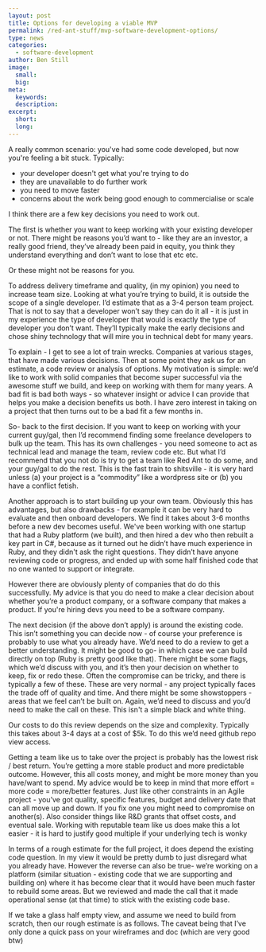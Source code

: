 ```yaml
---
layout: post
title: Options for developing a viable MVP
permalink: /red-ant-stuff/mvp-software-development-options/
type: news
categories:
  - software-development
author: Ben Still
image:
  small: 
  big: 
meta:
  keywords: 
  description: 
excerpt:
  short: 
  long: 
---
```


A really common scenario: you've had some code developed, but now you're feeling a bit stuck. Typically:
- your developer doesn't get what you're trying to do
- they are unavailable to do further work
- you need to move faster
- concerns about the work being good enough to commercialise or scale


I think there are a few key decisions you need to work out.

The first is whether you want to keep working with your existing developer or not. There might be reasons you’d want to - like they are an investor, a really good friend, they’ve already been paid in equity, you think they understand everything and don’t want to lose that etc etc.

Or these might not be reasons for you.

To address delivery timeframe and quality, (in my opinion) you need to increase team size. Looking at what you’re trying to build, it is outside the scope of a single developer. I’d estimate that as a 3-4 person team project. That is not to say that a developer won’t say they can do it all - it is just in my experience the type of developer that would is exactly the type of developer you don’t want. They’ll typically make the early decisions and chose shiny technology that will mire you in technical debt for many years.

To explain - I get to see a lot of train wrecks. Companies at various stages, that have made various decisions. Then at some point they ask us for an estimate, a code review or analysis of options. My motivation is simple: we’d like to work with solid companies that become super successful via the awesome stuff we build, and keep on working with them for many years. A bad fit is bad both ways - so whatever insight or advice I can provide that helps you make a decision benefits us both. I have zero interest in taking on a project that then turns out to be a bad fit a few months in.

So- back to the first decision. If you want to keep on working with your current guy/gal, then I’d recommend finding some freelance developers to bulk up the team. This has its own challenges - you need someone to act as technical lead and manage the team, review code etc. But what I’d recommend that you not do is try to get a team like Red Ant to do some, and your guy/gal to do the rest. This is the fast train to shitsville - it is very hard unless (a) your project is a “commodity” like a wordpress site or (b) you have a conflict fetish.

Another approach is to start building up your own team. Obviously this has advantages, but also drawbacks - for example it can be very hard to evaluate and then onboard developers. We find it takes about 3-6 months before a new dev becomes useful. We've been working with one startup that had a Ruby platform (we built), and then hired a dev who then rebuilt a key part in C#, because as it turned out he didn’t have much experience in Ruby, and they didn't ask the right questions. They didn’t have anyone reviewing code or progress, and ended up with some half finished code that no one wanted to support or integrate.

However there are obviously plenty of companies that do do this successfully. My advice is that you do need to make a clear decision about whether you’re a product company, or a software company that makes a product. If you're hiring devs you need to be a software company.

The next decision (if the above don’t apply) is around the existing code. This isn’t something you can decide now - of course your preference is probably to use what you already have. We’d need to do a review to get a better understanding. It might be good to go- in which case we can build directly on top (Ruby is pretty good like that). There might be some flags, which we’d discuss with you, and it’s then your decision on whether to keep, fix or redo these. Often the compromise can be tricky, and there is typically a few of these. These are very normal - any project typically faces the trade off of quality and time. And there might be some showstoppers - areas that we feel can’t be built on. Again, we’d need to discuss and you’d need to make the call on these. This isn't a simple black and white thing.

Our costs to do this review depends on the size and complexity. Typically this takes about 3-4 days at a cost of $5k. To do this we’d need github repo view access.

Getting a team like us to take over the project is probably has the lowest risk / best return. You’re getting a more stable product and more predictable outcome. However, this all costs money, and might be more money than you have/want to spend. My advice would be to keep in mind that more effort = more code = more/better features. Just like other constraints in an Agile project - you’ve got quality, specific features, budget and delivery date that can all move up and down. If you fix one you might need to compromise on another(s). Also consider things like R&D grants that offset costs, and eventual sale. Working with reputable team like us does make this a lot easier - it is hard to justify good multiple if your underlying tech is wonky

In terms of a rough estimate for the full project, it does depend the existing code question. In my view it would be pretty dumb to just disregard what you already have. However the reverse can also be true- we’re working on a platform (similar situation - existing code that we are supporting and building on) where it has become clear that it would have been much faster to rebuild some areas. But we reviewed and made the call that it made operational sense (at that time) to stick with the existing code base.

If we take a glass half empty view, and assume we need to build from scratch, then our rough estimate is as follows. The caveat being that I’ve only done a quick pass on your wireframes and doc (which are very good btw)